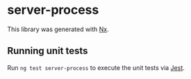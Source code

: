 # server-process

This library was generated with [Nx](https://nx.dev).

## Running unit tests

Run `ng test server-process` to execute the unit tests via [Jest](https://jestjs.io).
